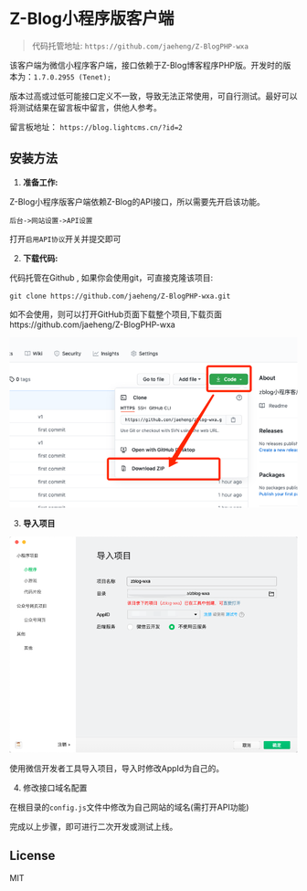 # Z-Blog小程序版客户端

>  代码托管地址: `https://github.com/jaeheng/Z-BlogPHP-wxa`

该客户端为微信小程序客户端，接口依赖于Z-Blog博客程序PHP版。开发时的版本为：`1.7.0.2955 (Tenet);`

版本过高或过低可能接口定义不一致，导致无法正常使用，可自行测试。最好可以将测试结果在留言板中留言，供他人参考。

留言板地址： `https://blog.lightcms.cn/?id=2`

## 安装方法



1. **准备工作:**

Z-Blog小程序版客户端依赖Z-Blog的API接口，所以需要先开启该功能。

```
后台->网站设置->API设置
```

打开`启用API协议`开关并提交即可



2. **下载代码:**

代码托管在Github , 如果你会使用git，可直接克隆该项目:

```
git clone https://github.com/jaeheng/Z-BlogPHP-wxa.git
```

如不会使用，则可以打开GitHub页面下载整个项目,下载页面https://github.com/jaeheng/Z-BlogPHP-wxa

![image-20210722165729814](./doc/image-20210722165729814.png)



3. **导入项目**

![导入项目](./doc/WX20210722-170321.png)

使用微信开发者工具导入项目，导入时修改AppId为自己的。



4. 修改接口域名配置

在根目录的`config.js`文件中修改为自己网站的域名(需打开API功能)



完成以上步骤，即可进行二次开发或测试上线。



## License

MIT

